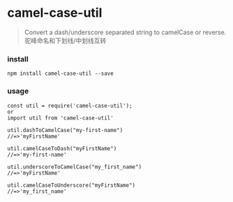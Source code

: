 # camel-case-util
>Convert a dash/underscore separated string to camelCase or reverse.
>驼峰命名和下划线/中划线互转
### install
```
npm install camel-case-util --save
```
### usage
```
const util = require('camel-case-util');
or
import util from 'camel-case-util'

util.dashToCamelCase("my-first-name")
//=>'myFirstName'

util.camelCaseToDash("myFirstName")
//=>'my-first-name'

util.underscoreToCamelCase("my_first_name")
//=>'myFirstName'

util.camelCaseToUnderscore("myFirstName")
//=>'my_first_name'
```
